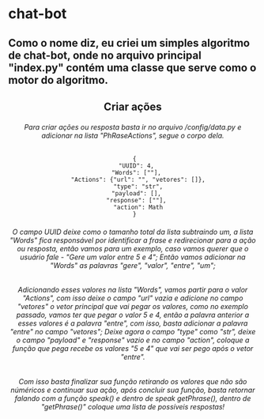 # chat-bot


## Como o nome diz, eu criei um simples algoritmo de chat-bot, onde no arquivo principal "index.py" contém uma classe que serve como o motor do algoritmo.


<center>
  
  ## Criar ações
  
  ###### Para criar ações ou resposta basta ir no arquivo /config/data.py e adicionar na lista "PhRaseActions", segue o corpo dela.

 ```
  {
    "UUID": 4, 
    "Words": [""], 
    "Actions": {"url": "", "vetores": []},
    "type": "str",
    "payload": [], 
    "response": [""], 
    "action": Math
  }
 ```

 ###### O campo UUID deixe como o tamanho total da lista subtraindo um, a lista "Words" fica responsável por identificar a frase e redirecionar para a ação ou resposta, então vamos para um exemplo, caso vamos querer que o usuário fale - "Gere um valor entre 5 e 4"; Então vamos adicionar na "Words" as palavras "gere", "valor", "entre", "um";

 ###### Adicionando esses valores na lista "Words", vamos partir para o valor "Actions", com isso deixe o campo "url" vazia e adicione no campo "vetores" o vetor principal que vai pegar os valores, como no exemplo passado, vamos ter que pegar o valor 5 e 4, então a palavra anterior a esses valores é a palavra "entre", com isso, basta adicionar a palavra "entre" no campo "vetores"; Deixe agora o campo "type" como "str", deixe o campo "payload" e "response" vazio e no campo "action", coloque a função que pega recebe os valores "5 e 4" que vai ser pego após o vetor "entre".

 ###### Com isso basta finalizar sua função retirando os valores que não são núméricos e continuar sua ação, após concluir sua função, basta retornar falando com a função speak() e dentro de speak getPhrase(), dentro de "getPhrase()" coloque uma lista de possíveis respostas!
</center>
